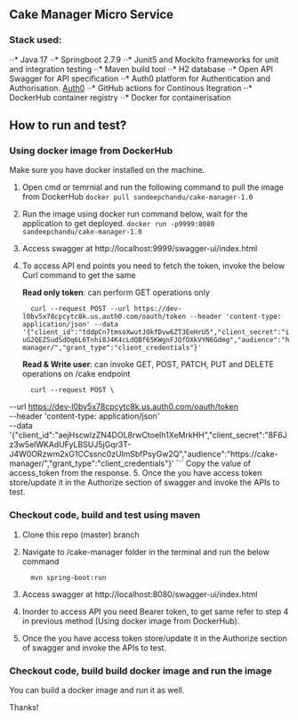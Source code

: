 ## Cake Manager Micro Service

### Stack used:
   ⋅⋅*  Java 17
   ⋅⋅*  Springboot 2.7.9
   ⋅⋅*  Junit5 and Mockito frameworks for unit and integration testing
   ⋅⋅*  Maven build tool
   ⋅⋅*  H2 database
   ⋅⋅*  Open API Swagger for API specification
   ⋅⋅*  Auth0 platform for Authentication and Authorisation. [Auth0](https://auth0.com/)
   ⋅⋅*  GitHub actions for Continous Itegration
   ⋅⋅*  DockerHub container registry
   ⋅⋅*  Docker for containerisation
   
## How to run and test?

### Using docker image from DockerHub
Make sure you have docker installed on the machine.
  1.  Open cmd or temrnial and run the following command to pull the image from DockerHub
    ```
    docker pull sandeepchandu/cake-manager-1.0
    ```
  2.  Run the image using docker run command below, wait for the application to get deployed.
    ```
    docker run -p9999:8080 sandeepchandu/cake-manager-1.0
    ```
  3.  Access swagger at http://localhost:9999/swagger-ui/index.html
  
  4.  To access API end points you need to fetch the token, invoke the below Curl command to get the same
      
        **Read only token**: can perform GET operations only
        ```
          curl --request POST --url https://dev-l0bv5x78cpcytc8k.us.auth0.com/oauth/token --header 'content-type: application/json' --data '{"client_id":"tddpCn7tmsoXwutJOkfDvw6ZT3EeHrU5","client_secret":"iZceSFR9EX5-uG2QEZSudSdOq6L6Tnhi8J4K4cLdQBf65KWgnFJQfOXkVYN6Gdmg","audience":"https://cake-manager/","grant_type":"client_credentials"}'
        ```
        
        **Read & Write user**: can invoke GET, POST, PATCH, PUT and DELETE operations on /cake endpoint
        ```
          curl --request POST \
  --url https://dev-l0bv5x78cpcytc8k.us.auth0.com/oauth/token \
  --header 'content-type: application/json' \
  --data '{"client_id":"aejHscwlzZN4DOL8rwCtoeIh1XeMrkHH","client_secret":"8F6Jz3w5elWKAdUFyLBSUJ5jGqr3T-J4W0ORzwm2xG1CCssnc0zUlmSbfPsyGw2Q","audience":"https://cake-manager/","grant_type":"client_credentials"}'
        ```
        Copy the value of access_token from the response.
  5. Once the you have access token store/update it in the Authorize section of swagger and invoke the APIs to test.
  
### Checkout code, build and test using maven
  1.  Clone this repo (master) branch
  
  2.  Navigate to /cake-manager folder in the terminal and run the below command
      ```
        mvn spring-boot:run
      ```
  3.  Access swagger at http://localhost:8080/swagger-ui/index.html
  
  4.  Inorder to access API you need Bearer token, to get same refer to step 4 in previous method (Using docker image from DockerHub).
  
  5. Once the you have access token store/update it in the Authorize section of swagger and invoke the APIs to test.


### Checkout code, build build docker image and run the image
  You can build a docker image and run it as well.
  
Thanks!
